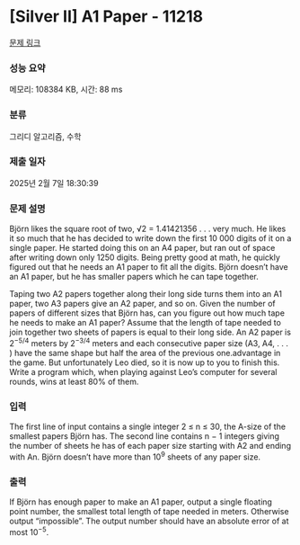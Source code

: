 # [Silver II] A1 Paper - 11218 

[문제 링크](https://www.acmicpc.net/problem/11218) 

### 성능 요약

메모리: 108384 KB, 시간: 88 ms

### 분류

그리디 알고리즘, 수학

### 제출 일자

2025년 2월 7일 18:30:39

### 문제 설명

<p>Björn likes the square root of two, √2 = 1.41421356 . . . very much. He likes it so much that he has decided to write down the first 10 000 digits of it on a single paper. He started doing this on an A4 paper, but ran out of space after writing down only 1250 digits. Being pretty good at math, he quickly figured out that he needs an A1 paper to fit all the digits. Björn doesn’t have an A1 paper, but he has smaller papers which he can tape together.</p>

<p>Taping two A2 papers together along their long side turns them into an A1 paper, two A3 papers give an A2 paper, and so on. Given the number of papers of different sizes that Björn has, can you figure out how much tape he needs to make an A1 paper? Assume that the length of tape needed to join together two sheets of papers is equal to their long side. An A2 paper is 2<sup>−5/4</sup> meters by 2<sup>−3/4</sup> meters and each consecutive paper size (A3, A4, . . . ) have the same shape but half the area of the previous one.advantage in the game. But unfortunately Leo died, so it is now up to you to finish this. Write a program which, when playing against Leo’s computer for several rounds, wins at least 80% of them.</p>

### 입력 

 <p>The first line of input contains a single integer 2 ≤ n ≤ 30, the A-size of the smallest papers Björn has. The second line contains n − 1 integers giving the number of sheets he has of each paper size starting with A2 and ending with An. Björn doesn’t have more than 10<sup>9</sup> sheets of any paper size.</p>

### 출력 

 <p>If Björn has enough paper to make an A1 paper, output a single floating point number, the smallest total length of tape needed in meters. Otherwise output “impossible”. The output number should have an absolute error of at most 10<sup>−5</sup>.</p>

